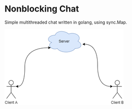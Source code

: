 # Nonblocking Chat
Simple multithreaded chat written in golang, using sync.Map.

![alt](thumbs/draw.png)
